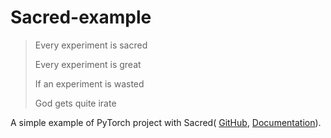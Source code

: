 # Sacred-example

> Every experiment is sacred
> 
> Every experiment is great
> 
> If an experiment is wasted
> 
> God gets quite irate

A simple example of PyTorch project with Sacred(
[GitHub](https://github.com/IDSIA/sacred), [Documentation](https://sacred.readthedocs.io/en/stable/)).
